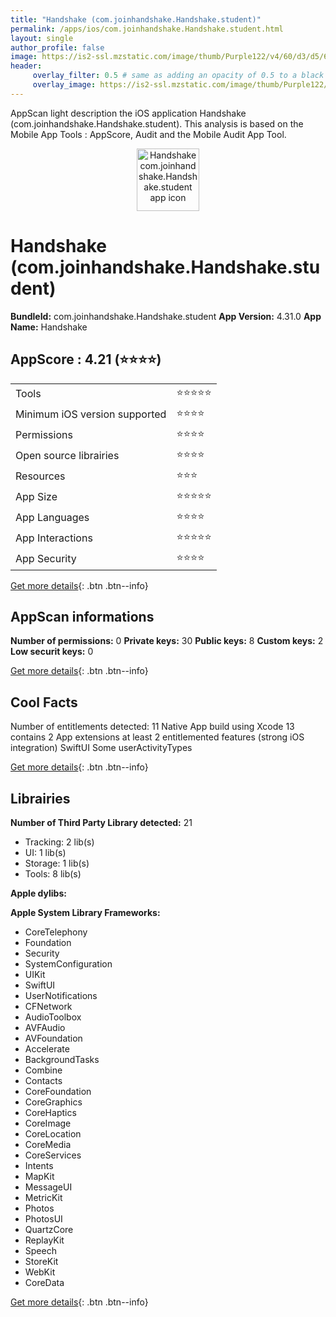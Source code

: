 ```yaml
---
title: "Handshake (com.joinhandshake.Handshake.student)"
permalink: /apps/ios/com.joinhandshake.Handshake.student.html
layout: single
author_profile: false
image: https://is2-ssl.mzstatic.com/image/thumb/Purple122/v4/60/d3/d5/60d3d5f1-abb8-78ca-990a-121e709e8e7b/AppIcon-0-1x_U007emarketing-0-7-0-0-85-220.png/512x512bb.jpg
header: 
     overlay_filter: 0.5 # same as adding an opacity of 0.5 to a black background
     overlay_image: https://is2-ssl.mzstatic.com/image/thumb/Purple122/v4/60/d3/d5/60d3d5f1-abb8-78ca-990a-121e709e8e7b/AppIcon-0-1x_U007emarketing-0-7-0-0-85-220.png/512x512bb.jpg
---
```

AppScan light description the iOS application Handshake (com.joinhandshake.Handshake.student). This analysis is based on the Mobile App Tools : AppScore, Audit and the Mobile Audit App Tool.

  
  
<div style="text-align: center;"><img src="https://is2-ssl.mzstatic.com/image/thumb/Purple122/v4/60/d3/d5/60d3d5f1-abb8-78ca-990a-121e709e8e7b/AppIcon-0-1x_U007emarketing-0-7-0-0-85-220.png/512x512bb.jpg" width="100" height="100" alt="Handshake com.joinhandshake.Handshake.student app icon"></div>  
  
# Handshake (com.joinhandshake.Handshake.student)

**BundleId:** com.joinhandshake.Handshake.student
**App Version:** 4.31.0
**App Name:** Handshake


## AppScore : 4.21 (⭐️⭐️⭐️⭐️) 

<table>
<tr><td> Tools </td><td> ⭐️⭐️⭐️⭐️⭐️ </td></tr>
<tr><td> Minimum iOS version supported </td><td> ⭐️⭐️⭐️⭐️ </td></tr>
<tr><td> Permissions </td><td> ⭐️⭐️⭐️⭐️ </td></tr>
<tr><td> Open source librairies </td><td> ⭐️⭐️⭐️⭐️ </td></tr>
<tr><td> Resources </td><td> ⭐️⭐️⭐️ </td></tr>
<tr><td> App Size </td><td> ⭐️⭐️⭐️⭐️⭐️ </td></tr>
<tr><td> App Languages </td><td> ⭐️⭐️⭐️⭐️ </td></tr>
<tr><td> App Interactions </td><td> ⭐️⭐️⭐️⭐️⭐️ </td></tr>
<tr><td> App Security </td><td> ⭐️⭐️⭐️⭐️ </td></tr>
</table>

[Get more details](/pricing.html){: .btn .btn--info}  
  
## AppScan informations 

**Number of permissions:** 0
**Private keys:** 30
**Public keys:** 8
**Custom keys:** 2
**Low securit keys:** 0
  
[Get more details](/pricing.html){: .btn .btn--info}

## Cool Facts

Number of entitlements detected: 11
Native App
build using Xcode 13
contains 2 App extensions
at least 2 entitlemented features (strong iOS integration)
SwiftUI
Some userActivityTypes
  
[Get more details](/pricing.html){: .btn .btn--info}

## Librairies 
**Number of Third Party Library detected:** 21
- Tracking: 2 lib(s)
- UI: 1 lib(s)
- Storage: 1 lib(s)
- Tools: 8 lib(s)

**Apple dylibs:**


**Apple System Library Frameworks:**
- CoreTelephony
- Foundation
- Security
- SystemConfiguration
- UIKit
- SwiftUI
- UserNotifications
- CFNetwork
- AudioToolbox
- AVFAudio
- AVFoundation
- Accelerate
- BackgroundTasks
- Combine
- Contacts
- CoreFoundation
- CoreGraphics
- CoreHaptics
- CoreImage
- CoreLocation
- CoreMedia
- CoreServices
- Intents
- MapKit
- MessageUI
- MetricKit
- Photos
- PhotosUI
- QuartzCore
- ReplayKit
- Speech
- StoreKit
- WebKit
- CoreData


  
[Get more details](/pricing.html){: .btn .btn--info}

